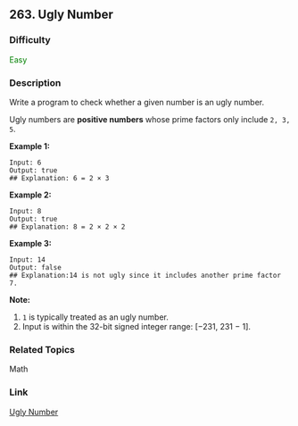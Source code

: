 ## 263. Ugly Number
### Difficulty

 <font color=green>Easy</font>

### Description

Write a program to check whether a given number is an ugly number.

Ugly numbers are **positive numbers** whose prime factors only include `2, 3,
5`.

**Example 1:**
            Input: 6    Output: true    ## Explanation: 6 = 2 × 3

**Example 2:**
            Input: 8    Output: true    ## Explanation: 8 = 2 × 2 × 2    

**Example 3:**
            Input: 14    Output: false     ## Explanation:14 is not ugly since it includes another prime factor 7.    

**Note:**

  1. `1` is typically treated as an ugly number.
  2. Input is within the 32-bit signed integer range: [−231,  231 − 1].


### Related Topics

Math


### Link
[Ugly Number](https://leetcode.com/problems/ugly-number)
